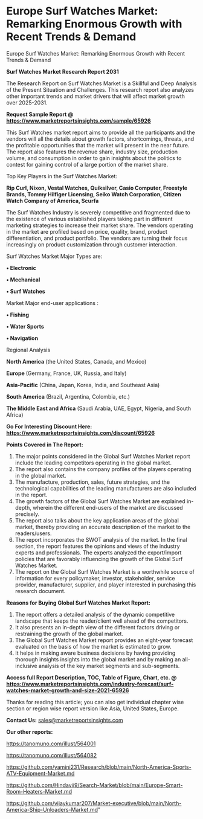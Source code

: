 # Europe Surf Watches Market: Remarking Enormous Growth with Recent Trends & Demand
Europe Surf Watches Market: Remarking Enormous Growth with Recent Trends & Demand

<strong>Surf Watches Market Research Report 2031</strong>

The Research Report on Surf Watches Market is a Skillful and Deep Analysis of the Present Situation and Challenges. This research report also analyzes other important trends and market drivers that will affect market growth over 2025-2031.

<strong>Request Sample Report @ <a href=https://www.marketreportsinsights.com/sample/65926>https://www.marketreportsinsights.com/sample/65926</a></strong>

This Surf Watches market report aims to provide all the participants and the vendors will all the details about growth factors, shortcomings, threats, and the profitable opportunities that the market will present in the near future. The report also features the revenue share, industry size, production volume, and consumption in order to gain insights about the politics to contest for gaining control of a large portion of the market share.

Top Key Players in the Surf Watches Market:

<strong>Rip Curl, Nixon, Vestal Watches, Quiksilver, Casio Computer, Freestyle Brands, Tommy Hilfiger Licensing, Seiko Watch Corporation, Citizen Watch Company of America, Scurfa</strong>

The Surf Watches Industry is severely competitive and fragmented due to the existence of various established players taking part in different marketing strategies to increase their market share. The vendors operating in the market are profiled based on price, quality, brand, product differentiation, and product portfolio. The vendors are turning their focus increasingly on product customization through customer interaction.

Surf Watches Market Major Types are:

<strong>• Electronic

• Mechanical

• Surf Watches</strong>

Market Major end-user applications :

<strong>• Fishing

• Water Sports

• Navigation</strong>

Regional Analysis

</u><strong><b>North America</b></strong> (the United States, Canada, and Mexico)

<strong><b>Europe </b></strong>(Germany, France, UK, Russia, and Italy)

<strong><b>Asia-Pacific</b></strong> (China, Japan, Korea, India, and Southeast Asia)

<strong><b>South America</b></strong> (Brazil, Argentina, Colombia, etc.)

<strong><b>The Middle East and Africa</b></strong> (Saudi Arabia, UAE, Egypt, Nigeria, and South Africa)

<strong>Go For Interesting Discount Here: <a href=https://www.marketreportsinsights.com/discount/65926>https://www.marketreportsinsights.com/discount/65926</a></strong>

<strong>Points Covered in The Report:</strong>
<ol>
  <li>The major points considered in the Global Surf Watches Market report include the leading competitors operating in the global market.</li>
  <li>The report also contains the company profiles of the players operating in the global market.</li>
  <li>The manufacture, production, sales, future strategies, and the technological capabilities of the leading manufacturers are also included in the report.</li>
  <li>The growth factors of the Global Surf Watches Market are explained in-depth, wherein the different end-users of the market are discussed precisely.</li>
  <li>The report also talks about the key application areas of the global market, thereby providing an accurate description of the market to the readers/users.</li>
  <li>The report incorporates the SWOT analysis of the market. In the final section, the report features the opinions and views of the industry experts and professionals. The experts analyzed the export/import policies that are favorably influencing the growth of the Global Surf Watches Market.</li>
  <li>The report on the Global Surf Watches Market is a worthwhile source of information for every policymaker, investor, stakeholder, service provider, manufacturer, supplier, and player interested in purchasing this research document.</li>
</ol>
<strong>Reasons for Buying Global Surf Watches Market Report:</strong>

<ol>
  <li>The report offers a detailed analysis of the dynamic competitive landscape that keeps the reader/client well ahead of the competitors.</li>
  <li>It also presents an in-depth view of the different factors driving or restraining the growth of the global market.</li>
  <li>The Global Surf Watches Market report provides an eight-year forecast evaluated on the basis of how the market is estimated to grow.</li>
  <li>It helps in making aware business decisions by having providing thorough insights insights into the global market and by making an all-inclusive analysis of the key market segments and sub-segments.</li>
</ol>
<strong>Access full Report Description, TOC, Table of Figure, Chart, etc. @ <a href=https://www.marketreportsinsights.com/industry-forecast/surf-watches-market-growth-and-size-2021-65926>https://www.marketreportsinsights.com/industry-forecast/surf-watches-market-growth-and-size-2021-65926</a></strong>


Thanks for reading this article; you can also get individual chapter wise section or region wise report version like Asia, United States, Europe.

<strong>Contact Us:</strong>
sales@marketreportsinsights.com

<strong>Our other reports:</strong>

<a href=https://tanomuno.com/illust/564001>https://tanomuno.com/illust/564001</a>

<a href=https://tanomuno.com/illust/564082>https://tanomuno.com/illust/564082</a>

<a href=https://github.com/yamini231/Research/blob/main/North-America-Sports-ATV-Equipment-Market.md>https://github.com/yamini231/Research/blob/main/North-America-Sports-ATV-Equipment-Market.md</a>

<a href=https://github.com/Hindavii9/Search-Market/blob/main/Europe-Smart-Room-Heaters-Market.md>https://github.com/Hindavii9/Search-Market/blob/main/Europe-Smart-Room-Heaters-Market.md</a>

<a href=https://github.com/vijaykumar207/Market-executive/blob/main/North-America-Ship-Unloaders-Market.md>https://github.com/vijaykumar207/Market-executive/blob/main/North-America-Ship-Unloaders-Market.md</a>"
